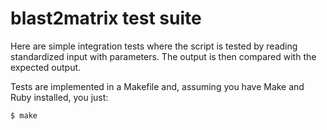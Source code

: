 # blast2matrix test suite

Here are simple integration tests where the script is tested by reading standardized
input with parameters. The output is then compared with the expected output.

Tests are implemented in a Makefile and, assuming you have Make and Ruby installed, you
just:

```
$ make
```
